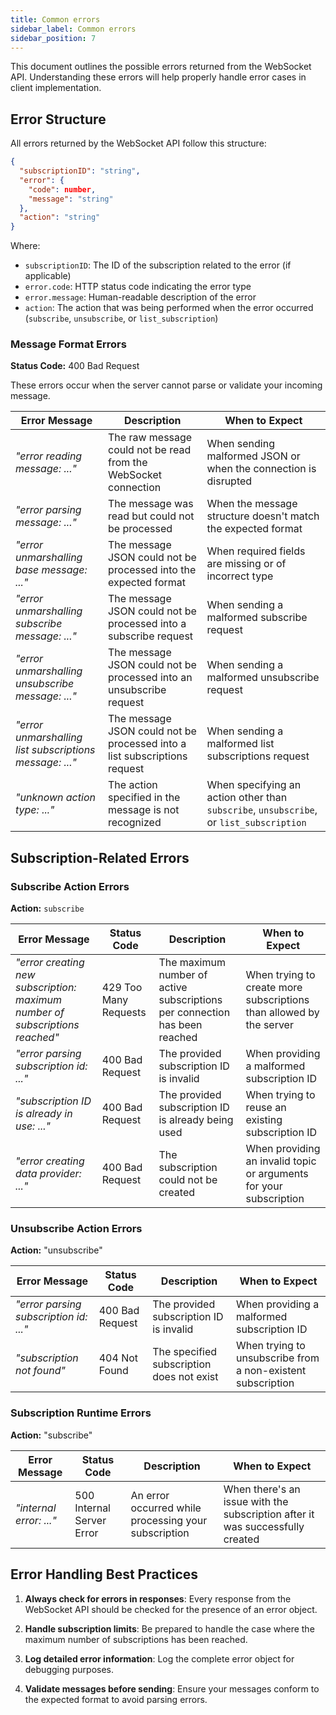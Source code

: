 ```yaml
---
title: Common errors
sidebar_label: Common errors
sidebar_position: 7
---
```


This document outlines the possible errors returned from the WebSocket API. Understanding these errors will help properly handle error cases in client implementation.

## Error Structure

All errors returned by the WebSocket API follow this structure:

```json
{
  "subscriptionID": "string",
  "error": {
    "code": number,
    "message": "string"
  },
  "action": "string"
}
```

Where:
- `subscriptionID`: The ID of the subscription related to the error (if applicable)
- `error.code`: HTTP status code indicating the error type
- `error.message`: Human-readable description of the error
- `action`: The action that was being performed when the error occurred (`subscribe`, `unsubscribe`, or `list_subscription`)


### Message Format Errors

**Status Code:** 400 Bad Request

These errors occur when the server cannot parse or validate your incoming message.

| Error Message | Description | When to Expect |
|---------------|-------------|---------------|
| *"error reading message: ..."* | The raw message could not be read from the WebSocket connection | When sending malformed JSON or when the connection is disrupted |
| *"error parsing message: ..."* | The message was read but could not be processed | When the message structure doesn't match the expected format |
| *"error unmarshalling base message: ..."* | The message JSON could not be processed into the expected format | When required fields are missing or of incorrect type |
| *"error unmarshalling subscribe message: ..."* | The message JSON could not be processed into a subscribe request | When sending a malformed subscribe request |
| *"error unmarshalling unsubscribe message: ..."* | The message JSON could not be processed into an unsubscribe request | When sending a malformed unsubscribe request |
| *"error unmarshalling list subscriptions message: ..."* | The message JSON could not be processed into a list subscriptions request | When sending a malformed list subscriptions request |
| *"unknown action type: ..."* | The action specified in the message is not recognized | When specifying an action other than `subscribe`, `unsubscribe`, or `list_subscription` |

## Subscription-Related Errors

### Subscribe Action Errors

**Action:** `subscribe`

| Error Message | Status Code | Description | When to Expect |
|---------------|-------------|-------------|---------------|
| *"error creating new subscription: maximum number of subscriptions reached"* | 429 Too Many Requests | The maximum number of active subscriptions per connection has been reached | When trying to create more subscriptions than allowed by the server |
| *"error parsing subscription id: ..."* | 400 Bad Request | The provided subscription ID is invalid | When providing a malformed subscription ID |
| *"subscription ID is already in use: ..."* | 400 Bad Request | The provided subscription ID is already being used | When trying to reuse an existing subscription ID |
| *"error creating data provider: ..."* | 400 Bad Request | The subscription could not be created | When providing an invalid topic or arguments for your subscription |

### Unsubscribe Action Errors

**Action:** "unsubscribe"

| Error Message | Status Code | Description | When to Expect |
|---------------|-------------|-------------|---------------|
| *"error parsing subscription id: ..."* | 400 Bad Request | The provided subscription ID is invalid | When providing a malformed subscription ID |
| *"subscription not found"* | 404 Not Found | The specified subscription does not exist | When trying to unsubscribe from a non-existent subscription |

### Subscription Runtime Errors

**Action:** "subscribe"

| Error Message | Status Code | Description | When to Expect |
|---------------|-------------|-------------|---------------|
| *"internal error: ..."* | 500 Internal Server Error | An error occurred while processing your subscription | When there's an issue with the subscription after it was successfully created |

## Error Handling Best Practices

1. **Always check for errors in responses**: Every response from the WebSocket API should be checked for the presence of an error object.

2. **Handle subscription limits**: Be prepared to handle the case where the maximum number of subscriptions has been reached.

3. **Log detailed error information**: Log the complete error object for debugging purposes.

4. **Validate messages before sending**: Ensure your messages conform to the expected format to avoid parsing errors.